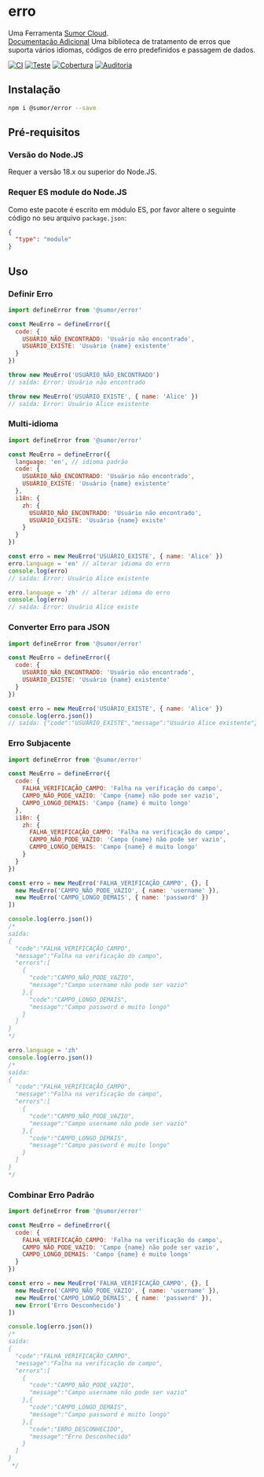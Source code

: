 # erro

Uma Ferramenta [Sumor Cloud](https://sumor.cloud).  
[Documentação Adicional](https://sumor.cloud/error)
Uma biblioteca de tratamento de erros que suporta vários idiomas, códigos de erro predefinidos e passagem de dados.

[![CI](https://github.com/sumor-cloud/error/actions/workflows/ci.yml/badge.svg)](https://github.com/sumor-cloud/error/actions/workflows/ci.yml)
[![Teste](https://github.com/sumor-cloud/error/actions/workflows/ut.yml/badge.svg)](https://github.com/sumor-cloud/error/actions/workflows/ut.yml)
[![Cobertura](https://github.com/sumor-cloud/error/actions/workflows/coverage.yml/badge.svg)](https://github.com/sumor-cloud/error/actions/workflows/coverage.yml)
[![Auditoria](https://github.com/sumor-cloud/error/actions/workflows/audit.yml/badge.svg)](https://github.com/sumor-cloud/error/actions/workflows/audit.yml)

## Instalação

```bash
npm i @sumor/error --save
```

## Pré-requisitos

### Versão do Node.JS

Requer a versão 18.x ou superior do Node.JS.

### Requer ES module do Node.JS

Como este pacote é escrito em módulo ES, por favor altere o seguinte código no seu arquivo `package.json`:

```json
{
  "type": "module"
}
```

## Uso

### Definir Erro

```js
import defineError from '@sumor/error'

const MeuErro = defineError({
  code: {
    USUÁRIO_NÃO_ENCONTRADO: 'Usuário não encontrado',
    USUÁRIO_EXISTE: 'Usuário {name} existente'
  }
})

throw new MeuErro('USUÁRIO_NÃO_ENCONTRADO')
// saída: Error: Usuário não encontrado

throw new MeuErro('USUÁRIO_EXISTE', { name: 'Alice' })
// saída: Error: Usuário Alice existente
```

### Multi-idioma

```js
import defineError from '@sumor/error'

const MeuErro = defineError({
  language: 'en', // idioma padrão
  code: {
    USUÁRIO_NÃO_ENCONTRADO: 'Usuário não encontrado',
    USUÁRIO_EXISTE: 'Usuário {name} existente'
  },
  i18n: {
    zh: {
      USUÁRIO_NÃO_ENCONTRADO: 'Usuário não encontrado',
      USUÁRIO_EXISTE: 'Usuário {name} existe'
    }
  }
})

const erro = new MeuErro('USUÁRIO_EXISTE', { name: 'Alice' })
erro.language = 'en' // alterar idioma do erro
console.log(erro)
// saída: Error: Usuário Alice existente

erro.language = 'zh' // alterar idioma do erro
console.log(erro)
// saída: Error: Usuário Alice existe
```

### Converter Erro para JSON

```js
import defineError from '@sumor/error'

const MeuErro = defineError({
  code: {
    USUÁRIO_NÃO_ENCONTRADO: 'Usuário não encontrado',
    USUÁRIO_EXISTE: 'Usuário {name} existente'
  }
})

const erro = new MeuErro('USUÁRIO_EXISTE', { name: 'Alice' })
console.log(erro.json())
// saída: {"code":"USUÁRIO_EXISTE","message":"Usuário Alice existente"}
```

### Erro Subjacente

```js
import defineError from '@sumor/error'

const MeuErro = defineError({
  code: {
    FALHA_VERIFICAÇÃO_CAMPO: 'Falha na verificação do campo',
    CAMPO_NÃO_PODE_VAZIO: 'Campo {name} não pode ser vazio',
    CAMPO_LONGO_DEMAIS: 'Campo {name} é muito longo'
  },
  i18n: {
    zh: {
      FALHA_VERIFICAÇÃO_CAMPO: 'Falha na verificação do campo',
      CAMPO_NÃO_PODE_VAZIO: 'Campo {name} não pode ser vazio',
      CAMPO_LONGO_DEMAIS: 'Campo {name} é muito longo'
    }
  }
})

const erro = new MeuErro('FALHA_VERIFICAÇÃO_CAMPO', {}, [
  new MeuErro('CAMPO_NÃO_PODE_VAZIO', { name: 'username' }),
  new MeuErro('CAMPO_LONGO_DEMAIS', { name: 'password' })
])

console.log(erro.json())
/* 
saída: 
{
  "code":"FALHA_VERIFICAÇÃO_CAMPO",
  "message":"Falha na verificação do campo",
  "errors":[
    {
      "code":"CAMPO_NÃO_PODE_VAZIO",
      "message":"Campo username não pode ser vazio"
    },{
      "code":"CAMPO_LONGO_DEMAIS",
      "message":"Campo password é muito longo"
    }
  ]
}
*/

erro.language = 'zh'
console.log(erro.json())
/*
saída:
{
  "code":"FALHA_VERIFICAÇÃO_CAMPO",
  "message":"Falha na verificação do campo",
  "errors":[
    {
      "code":"CAMPO_NÃO_PODE_VAZIO",
      "message":"Campo username não pode ser vazio"
    },{
      "code":"CAMPO_LONGO_DEMAIS",
      "message":"Campo password é muito longo"
    }
  ]
}
*/
```

### Combinar Erro Padrão

```js
import defineError from '@sumor/error'

const MeuErro = defineError({
  code: {
    FALHA_VERIFICAÇÃO_CAMPO: 'Falha na verificação do campo',
    CAMPO_NÃO_PODE_VAZIO: 'Campo {name} não pode ser vazio',
    CAMPO_LONGO_DEMAIS: 'Campo {name} é muito longo'
  }
})

const erro = new MeuErro('FALHA_VERIFICAÇÃO_CAMPO', {}, [
  new MeuErro('CAMPO_NÃO_PODE_VAZIO', { name: 'username' }),
  new MeuErro('CAMPO_LONGO_DEMAIS', { name: 'password' }),
  new Error('Erro Desconhecido')
])

console.log(erro.json())
/*
saída:
{
  "code":"FALHA_VERIFICAÇÃO_CAMPO",
  "message":"Falha na verificação do campo",
  "errors":[
    {
      "code":"CAMPO_NÃO_PODE_VAZIO",
      "message":"Campo username não pode ser vazio"
    },{
      "code":"CAMPO_LONGO_DEMAIS",
      "message":"Campo password é muito longo"
    },{
      "code":"ERRO_DESCONHECIDO",
      "message":"Erro Desconhecido"
    }
  ]
}
 */
```
